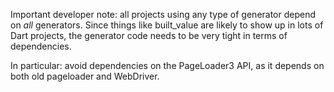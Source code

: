 Important developer note: all projects using any type of generator depend on
*all* generators. Since things like built_value are likely to show up in lots
of Dart projects, the generator code needs to be very tight in terms of
dependencies.

In particular: avoid dependencies on the PageLoader3 API, as it depends on
both old pageloader and WebDriver.
